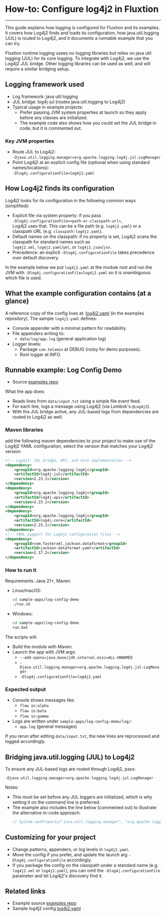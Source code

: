 # How-to: Configure log4j2 in Fluxtion
---

This guide explains how logging is configured for Fluxtion and its examples. It covers how Log4j2 finds and loads its
configuration, how java.util.logging (JUL) is routed to Log4j2, and it documents a runnable example that you can try.

Fluxtion runtime logging usees no logging libraries but relies on java util logging (JUL) for its core logging. To
integrate
with Log4j2, we use the Log4j2 JUL bridge. Other logging libraries can be used as well, and will require a similar
bridging setup.

## Logging framework used

- Log framework: java util logging
- JUL bridge: log4j-jul (routes java.util.logging to Log4j2)
- Typical usage in example projects:
    - Prefer passing JVM system properties at launch so they apply before any classes are initialized.
    - The example code also shows how you could set the JUL bridge in code, but it is commented out.

### Key JVM properties

- Route JUL to Log4j2: <br/>`-Djava.util.logging.manager=org.apache.logging.log4j.jul.LogManager`
- Point Log4j2 at an explicit config file (optional when using standard names/locations): <br/>
  `-Dlog4j.configurationFile=log4j2.yaml`

## How Log4j2 finds its configuration

Log4j2 looks for its configuration in the following common ways (simplified):

- Explicit file via system property: if you pass
  <br/>`-Dlog4j.configurationFile=<path-or-classpath-url>`,
  <br/>Log4j2 uses that. This can be a file path (e.g. `log4j2.yaml`) or a classpath URL (e.g. `classpath:log4j2.yaml`).
- Default names on the classpath: if no property is set, Log4j2 scans the classpath for standard names such as
  <br/>`log4j2.xml`, `log4j2.yaml`/`yml`, or `log4j2.json`/`jsn`.
- Precedence: an explicit `-Dlog4j.configurationFile` takes precedence over default discovery.

In the example below we put `log4j2.yaml` at the module root and run the JVM with
`-Dlog4j.configurationFile=log4j2.yaml`
so it is unambiguous which file is used.

## What the example configuration contains (at a glance)

A reference copy of the config lives at: [log4j2.yaml]({{fluxtion_example_src}}/sample-apps/log-config-demo/log4j2.yaml)
(in the examples repository). The sample `log4j2.yaml` defines:

- Console appender with a minimal pattern for readability.
- File appenders writing to:
    - `data/log/app.log` (general application log)
- Logger levels:
    - Package `com.telamin` at DEBUG (noisy for demo purposes).
    - Root logger at INFO.

## Runnable example: Log Config Demo

- Source [examples repo]({{fluxtion_example_src}}/sample-apps/log-config-demo)

What the app does:

- Reads lines from `data/input.txt` using a simple file event feed.
- For each line, logs a message using Log4j2 (via Lombok's `@Log4j2`).
- With the JUL bridge active, any JUL-based logs from dependencies are routed to Log4j2 as well.

### Maven libraries

add the following maven dependencies to your project to make use of the Log4j2 YAML configuration, select the version
that matches your Log4j2 version:

```xml
<!-- Log4j2: JUL bridge, API, and Core implementation -->
<dependency>
    <groupId>org.apache.logging.log4j</groupId>
    <artifactId>log4j-jul</artifactId>
    <version>2.23.1</version>
</dependency>
<dependency>
    <groupId>org.apache.logging.log4j</groupId>
    <artifactId>log4j-api</artifactId>
    <version>2.23.1</version>
</dependency>
<dependency>
    <groupId>org.apache.logging.log4j</groupId>
    <artifactId>log4j-core</artifactId>
    <version>2.23.1</version>
</dependency>
<!-- YAML support for Log4j2 configuration files -->
<dependency>
    <groupId>com.fasterxml.jackson.dataformat</groupId>
    <artifactId>jackson-dataformat-yaml</artifactId>
    <version>2.17.2</version>
</dependency>
```


### How to run it

Requirements: Java 21+, Maven.

- Linux/macOS:
  ```bash
  cd sample-apps/log-config-demo
  ./run.sh
  ```
- Windows:
  ```bat
  cd sample-apps\log-config-demo
  run.bat
  ```

The scripts will:

- Build the module with Maven.
- Launch the app with JVM args:
    - `--add-opens=java.base/jdk.internal.misc=ALL-UNNAMED`
    - `-Djava.util.logging.manager=org.apache.logging.log4j.jul.LogManager`
    - `-Dlog4j.configurationFile=log4j2.yaml`

### Expected output

- Console shows messages like:
    - `flow in:alpha`
    - `flow in:beta`
    - `flow in:gamma`
- Logs are written under `sample-apps/log-config-demo/log/`:
    - `app.log` (general messages)

If you rerun after editing `data/input.txt`, the new lines are reprocessed and logged accordingly.

## Bridging java.util.logging (JUL) to Log4j2

To ensure any JUL-based logs are routed through Log4j2, pass:

```
-Djava.util.logging.manager=org.apache.logging.log4j.jul.LogManager
```

Notes:

- This must be set before any JUL loggers are initialized, which is why setting it on the command line is preferred.
- The example also includes the line below (commented out) to illustrate the alternative in-code approach:
  ```java
  // System.setProperty("java.util.logging.manager", "org.apache.logging.log4j.jul.LogManager");
  ```

## Customizing for your project

- Change patterns, appenders, or log levels in `log4j2.yaml`.
- Move the config if you prefer, and update the launch arg `-Dlog4j.configurationFile` accordingly.
- If you package the config on the classpath under a standard name (e.g. `log4j2.xml` or `log4j2.yaml`), you can omit
  the
  `-Dlog4j.configurationFile` parameter and let Log4j2's discovery find it.

## Related links

- Example source [examples repo]({{fluxtion_example_src}}/sample-apps/log-config-demo)
- Sample log4j2 config [log4j2.yaml]({{fluxtion_example_src}}/sample-apps/log-config-demo/log4j2.yaml)
